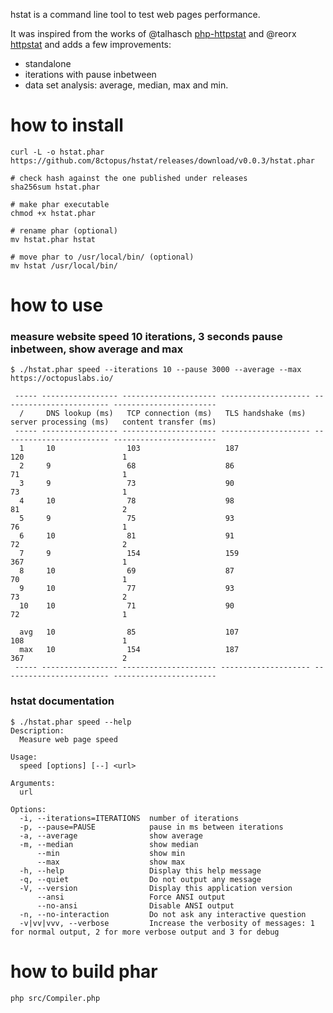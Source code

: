 hstat is a command line tool to test web pages performance.

It was inspired from the works of @talhasch [php-httpstat](https://github.com/talhasch/php-httpstat) and @reorx [httpstat](https://github.com/reorx/httpstat) and adds a few improvements:
- standalone
- iterations with pause inbetween
- data set analysis: average, median, max and min.

# how to install

    curl -L -o hstat.phar https://github.com/8ctopus/hstat/releases/download/v0.0.3/hstat.phar
    
    # check hash against the one published under releases
    sha256sum hstat.phar
    
    # make phar executable
    chmod +x hstat.phar
    
    # rename phar (optional)
    mv hstat.phar hstat
    
    # move phar to /usr/local/bin/ (optional)
    mv hstat /usr/local/bin/
    

# how to use

### measure website speed 10 iterations, 3 seconds pause inbetween, show average and max
    $ ./hstat.phar speed --iterations 10 --pause 3000 --average --max https://octopuslabs.io/

     ----- ----------------- --------------------- -------------------- ------------------------ -----------------------
      /     DNS lookup (ms)   TCP connection (ms)   TLS handshake (ms)   server processing (ms)   content transfer (ms)
     ----- ----------------- --------------------- -------------------- ------------------------ -----------------------
      1     10                103                   187                  120                      1
      2     9                 68                    86                   71                       1
      3     9                 73                    90                   73                       1
      4     10                78                    98                   81                       2
      5     9                 75                    93                   76                       1
      6     10                81                    91                   72                       2
      7     9                 154                   159                  367                      1
      8     10                69                    87                   70                       1
      9     10                77                    93                   73                       2
      10    10                71                    90                   72                       1

      avg   10                85                    107                  108                      1
      max   10                154                   187                  367                      2
     ----- ----------------- --------------------- -------------------- ------------------------ -----------------------

### hstat documentation
    $ ./hstat.phar speed --help
    Description:
      Measure web page speed

    Usage:
      speed [options] [--] <url>

    Arguments:
      url

    Options:
      -i, --iterations=ITERATIONS  number of iterations
      -p, --pause=PAUSE            pause in ms between iterations
      -a, --average                show average
      -m, --median                 show median
          --min                    show min
          --max                    show max
      -h, --help                   Display this help message
      -q, --quiet                  Do not output any message
      -V, --version                Display this application version
          --ansi                   Force ANSI output
          --no-ansi                Disable ANSI output
      -n, --no-interaction         Do not ask any interactive question
      -v|vv|vvv, --verbose         Increase the verbosity of messages: 1 for normal output, 2 for more verbose output and 3 for debug

# how to build phar

    php src/Compiler.php
